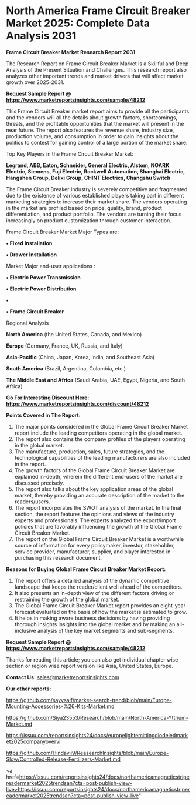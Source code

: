 # North America Frame Circuit Breaker Market 2025: Complete Data Analysis 2031

<strong>Frame Circuit Breaker Market Research Report 2031</strong>

The Research Report on Frame Circuit Breaker Market is a Skillful and Deep Analysis of the Present Situation and Challenges. This research report also analyzes other important trends and market drivers that will affect market growth over 2025-2031.

<strong>Request Sample Report @ <a href=https://www.marketreportsinsights.com/sample/48212>https://www.marketreportsinsights.com/sample/48212</a></strong>

This Frame Circuit Breaker market report aims to provide all the participants and the vendors will all the details about growth factors, shortcomings, threats, and the profitable opportunities that the market will present in the near future. The report also features the revenue share, industry size, production volume, and consumption in order to gain insights about the politics to contest for gaining control of a large portion of the market share.

Top Key Players in the Frame Circuit Breaker Market:

<strong>Legrand, ABB, Eaton, Schneider, General Electric, Alstom, NOARK Electric, Siemens, Fuji Electric, Rockwell Automation, Shanghai Electric, Hangshen Group, Delixi Group, CHINT Electrics, Changshu Switch</strong>

The Frame Circuit Breaker Industry is severely competitive and fragmented due to the existence of various established players taking part in different marketing strategies to increase their market share. The vendors operating in the market are profiled based on price, quality, brand, product differentiation, and product portfolio. The vendors are turning their focus increasingly on product customization through customer interaction.

Frame Circuit Breaker Market Major Types are:

<strong>•  Fixed Installation

•  Drawer Installation</strong>

Market Major end-user applications :

<strong>•  Electric Power Transmission

•  Electric Power Distribution

•  

•  Frame Circuit Breaker</strong>

Regional Analysis

</u><strong><b>North America</b></strong> (the United States, Canada, and Mexico)

<strong><b>Europe </b></strong>(Germany, France, UK, Russia, and Italy)

<strong><b>Asia-Pacific</b></strong> (China, Japan, Korea, India, and Southeast Asia)

<strong><b>South America</b></strong> (Brazil, Argentina, Colombia, etc.)

<strong><b>The Middle East and Africa</b></strong> (Saudi Arabia, UAE, Egypt, Nigeria, and South Africa)

<strong>Go For Interesting Discount Here: <a href=https://www.marketreportsinsights.com/discount/48212>https://www.marketreportsinsights.com/discount/48212</a></strong>

<strong>Points Covered in The Report:</strong>
<ol>
  <li>The major points considered in the Global Frame Circuit Breaker Market report include the leading competitors operating in the global market.</li>
  <li>The report also contains the company profiles of the players operating in the global market.</li>
  <li>The manufacture, production, sales, future strategies, and the technological capabilities of the leading manufacturers are also included in the report.</li>
  <li>The growth factors of the Global Frame Circuit Breaker Market are explained in-depth, wherein the different end-users of the market are discussed precisely.</li>
  <li>The report also talks about the key application areas of the global market, thereby providing an accurate description of the market to the readers/users.</li>
  <li>The report incorporates the SWOT analysis of the market. In the final section, the report features the opinions and views of the industry experts and professionals. The experts analyzed the export/import policies that are favorably influencing the growth of the Global Frame Circuit Breaker Market.</li>
  <li>The report on the Global Frame Circuit Breaker Market is a worthwhile source of information for every policymaker, investor, stakeholder, service provider, manufacturer, supplier, and player interested in purchasing this research document.</li>
</ol>
<strong>Reasons for Buying Global Frame Circuit Breaker Market Report:</strong>

<ol>
  <li>The report offers a detailed analysis of the dynamic competitive landscape that keeps the reader/client well ahead of the competitors.</li>
  <li>It also presents an in-depth view of the different factors driving or restraining the growth of the global market.</li>
  <li>The Global Frame Circuit Breaker Market report provides an eight-year forecast evaluated on the basis of how the market is estimated to grow.</li>
  <li>It helps in making aware business decisions by having providing thorough insights insights into the global market and by making an all-inclusive analysis of the key market segments and sub-segments.</li>
</ol>
<strong>Request Sample Report @ <a href=https://www.marketreportsinsights.com/sample/48212>https://www.marketreportsinsights.com/sample/48212</a></strong>


Thanks for reading this article; you can also get individual chapter wise section or region wise report version like Asia, United States, Europe.

<strong>Contact Us:</strong>
sales@marketreportsinsights.com

<strong>Our other reports:</strong>

<a href=https://github.com/sayysaif/market-search-trend/blob/main/Europe-Mounting-Accessories-%26-Kits-Market.md>https://github.com/sayysaif/market-search-trend/blob/main/Europe-Mounting-Accessories-%26-Kits-Market.md</a>

<a href=https://github.com/Siya23553/Research/blob/main/North-America-Yttrium-Market.md>https://github.com/Siya23553/Research/blob/main/North-America-Yttrium-Market.md</a>

<a href=https://issuu.com/reportsinsights24/docs/europelightemittingdiodeledmarket2025companyovervi>https://issuu.com/reportsinsights24/docs/europelightemittingdiodeledmarket2025companyovervi</a>

<a href=https://github.com/Hindavii9/ReasearchInsights/blob/main/Europe-Slow/Controlled-Release-Fertilizers-Market.md>https://github.com/Hindavii9/ReasearchInsights/blob/main/Europe-Slow/Controlled-Release-Fertilizers-Market.md</a>

<a href=https://issuu.com/reportsinsights24/docs/northamericamagneticstripereadermarket2025trendsan?cta=post-publish-view-live>https://issuu.com/reportsinsights24/docs/northamericamagneticstripereadermarket2025trendsan?cta=post-publish-view-live</a>"
